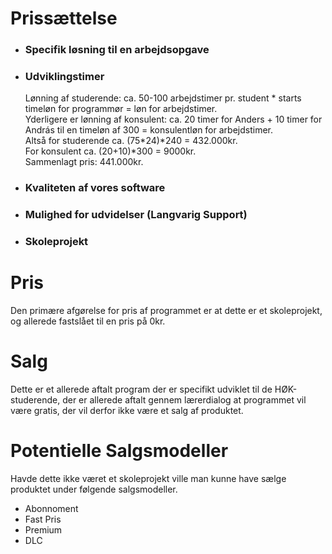 # Prissættelse

- ### Specifik løsning til en arbejdsopgave
- ### Udviklingstimer  
  Lønning af studerende: ca. 50-100 arbejdstimer pr. student * starts timeløn for programmør = løn for arbejdstimer.  
  Yderligere er lønning af konsulent: ca. 20 timer for Anders + 10 timer for András til en timeløn af 300 = konsulentløn for arbejdstimer.  
  Altså for studerende ca. (75*24)*240 = 432.000kr.  
  For konsulent ca. (20+10)*300 = 9000kr.  
  Sammenlagt pris: 441.000kr.  
  
- ### Kvaliteten af vores software
- ### Mulighed for udvidelser (Langvarig Support)
- ### Skoleprojekt

# Pris

Den primære afgørelse for pris af programmet er at dette er et skoleprojekt, og allerede fastslået til en pris på 0kr.


# Salg

Dette er et allerede aftalt program der er specifikt udviklet til de HØK-studerende, der er allerede aftalt gennem lærerdialog at programmet vil være gratis, der vil derfor ikke være et salg af produktet.


# Potentielle Salgsmodeller

Havde dette ikke været et skoleprojekt ville man kunne have sælge produktet under følgende salgsmodeller.

- Abonnoment
- Fast Pris
- Premium
- DLC
